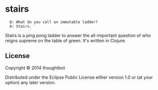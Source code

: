 # stairs

      Q: What do you call an immutable ladder?
      A: Stairs.

Stairs is a ping pong ladder to answer the all-important question of who reigns
supreme on the table of green. It's written in Clojure.

## License

Copyright © 2014 thoughtbot

Distributed under the Eclipse Public License either version 1.0 or (at your
option) any later version.

